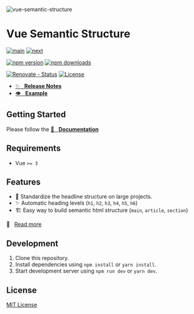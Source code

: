 ![vue-semantic-structure][poster]

# Vue Semantic Structure

[![main][github-workflow-main-src]][github-workflow-main-href]
[![next][github-workflow-next-src]][github-workflow-next-href]
<!-- [![Sonarcloud Status][sonarcloud-src]][sonarcloud-href] -->

[![npm version][npm-version-latest-src]][npm-version-latest-href]
[![npm downloads][npm-downloads-src]][npm-downloads-href]

[![Renovate - Status][renovate-status-src]][renovate-status-href]
[![License][license-src]][license-href]

- [✨ &nbsp;&nbsp;**Release Notes**](./CHANGELOG.md)
- [👁 &nbsp;&nbsp;**Example**](https://basics.github.io/vue-semantic-structure/playground)

## Getting Started

Please follow the [📖 &nbsp;&nbsp;**Documentation**](https://basics.github.io/vue-semantic-structure/)

## Requirements

- Vue `>= 3`

## Features

- 🚀 Standardize the headline structure on large projects.
- ✨ Automatic heading levels (`h1`, `h2`, `h3`, `h4`, `h5`, `h6`)
- 🏗️ Easy way to build semantic html structure (`main`, `article`, `section`)

📖 &nbsp;&nbsp;[Read more](https://basics.github.io/vue-semantic-structure/)

## Development

1. Clone this repository.
2. Install dependencies using `npm install` or `yarn install`.
3. Start development server using `npm run dev` or `yarn dev`.

## License

[MIT License](./LICENSE)

<!-- Badges -->

[poster]: https://github.com/user-attachments/assets/3178bd8c-4d78-40df-81d8-ef9626236217 "vue-semantic-structure"

[renovate-status-src]: <https://img.shields.io/badge/renovate-enabled-brightgreen>
[renovate-status-href]: <https://renovate.whitesourcesoftware.com/>

[github-workflow-main-src]: <https://github.com/basics/vue-semantic-structure/workflows/Main/badge.svg?branch=main>
[github-workflow-main-href]: <https://github.com/basics/vue-semantic-structure/actions?query=workflow%3AMain>
[github-workflow-next-src]: <https://github.com/basics/vue-semantic-structure/workflows/Next/badge.svg?branch=next>
[github-workflow-next-href]: <https://github.com/basics/vue-semantic-structure/actions?query=workflow%3ANext>


[license-src]: https://img.shields.io/npm/l/vue-semantic-structure.svg?style=flat-square
[license-href]: https://npmjs.com/package/vue-semantic-structure

[npm-version-latest-src]: https://img.shields.io/npm/v/vue-semantic-structure/latest.svg?
[npm-version-latest-href]: https://npmjs.com/package/vue-semantic-structure/v/latest

[npm-downloads-src]: https://img.shields.io/npm/dt/vue-semantic-structure.svg?style=flat-square
[npm-downloads-href]: https://npmjs.com/package/vue-semantic-structure
